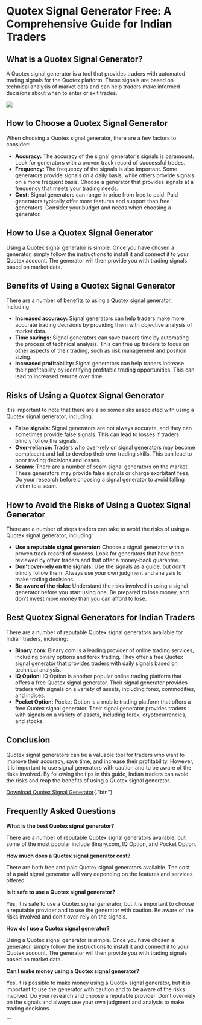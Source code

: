 # Quotex Signal Generator Free: A Comprehensive Guide for Indian Traders

## What is a Quotex Signal Generator?

A Quotex signal generator is a tool that provides traders with automated
trading signals for the Quotex platform. These signals are based on
technical analysis of market data and can help traders make informed
decisions about when to enter or exit trades.

[![](https://static.quotex.io/files/4_en/300_250.jpg)](https://traff.sbs/brokerqxlid)

## How to Choose a Quotex Signal Generator

When choosing a Quotex signal generator, there are a few factors to
consider:

-   **Accuracy:** The accuracy of the signal generator\'s signals is
    paramount. Look for generators with a proven track record of
    successful trades.
-   **Frequency:** The frequency of the signals is also important. Some
    generators provide signals on a daily basis, while others provide
    signals on a more frequent basis. Choose a generator that provides
    signals at a frequency that meets your trading needs.
-   **Cost:** Signal generators can range in price from free to paid.
    Paid generators typically offer more features and support than free
    generators. Consider your budget and needs when choosing a
    generator.

## How to Use a Quotex Signal Generator

Using a Quotex signal generator is simple. Once you have chosen a
generator, simply follow the instructions to install it and connect it
to your Quotex account. The generator will then provide you with trading
signals based on market data.

## Benefits of Using a Quotex Signal Generator

There are a number of benefits to using a Quotex signal generator,
including:

-   **Increased accuracy:** Signal generators can help traders make more
    accurate trading decisions by providing them with objective analysis
    of market data.
-   **Time savings:** Signal generators can save traders time by
    automating the process of technical analysis. This can free up
    traders to focus on other aspects of their trading, such as risk
    management and position sizing.
-   **Increased profitability:** Signal generators can help traders
    increase their profitability by identifying profitable trading
    opportunities. This can lead to increased returns over time.

## Risks of Using a Quotex Signal Generator

It is important to note that there are also some risks associated with
using a Quotex signal generator, including:

-   **False signals:** Signal generators are not always accurate, and
    they can sometimes provide false signals. This can lead to losses if
    traders blindly follow the signals.
-   **Over-reliance:** Traders who over-rely on signal generators may
    become complacent and fail to develop their own trading skills. This
    can lead to poor trading decisions and losses.
-   **Scams:** There are a number of scam signal generators on the
    market. These generators may provide false signals or charge
    exorbitant fees. Do your research before choosing a signal generator
    to avoid falling victim to a scam.

## How to Avoid the Risks of Using a Quotex Signal Generator

There are a number of steps traders can take to avoid the risks of using
a Quotex signal generator, including:

-   **Use a reputable signal generator:** Choose a signal generator with
    a proven track record of success. Look for generators that have been
    reviewed by other traders and that offer a money-back guarantee.
-   **Don\'t over-rely on the signals:** Use the signals as a guide, but
    don\'t blindly follow them. Always use your own judgment and
    analysis to make trading decisions.
-   **Be aware of the risks:** Understand the risks involved in using a
    signal generator before you start using one. Be prepared to lose
    money, and don\'t invest more money than you can afford to lose.

## Best Quotex Signal Generators for Indian Traders

There are a number of reputable Quotex signal generators available for
Indian traders, including:

-   **Binary.com:** Binary.com is a leading provider of online trading
    services, including binary options and forex trading. They offer a
    free Quotex signal generator that provides traders with daily
    signals based on technical analysis.
-   **IQ Option:** IQ Option is another popular online trading platform
    that offers a free Quotex signal generator. Their signal generator
    provides traders with signals on a variety of assets, including
    forex, commodities, and indices.
-   **Pocket Option:** Pocket Option is a mobile trading platform that
    offers a free Quotex signal generator. Their signal generator
    provides traders with signals on a variety of assets, including
    forex, cryptocurrencies, and stocks.

## Conclusion

Quotex signal generators can be a valuable tool for traders who want to
improve their accuracy, save time, and increase their profitability.
However, it is important to use signal generators with caution and to be
aware of the risks involved. By following the tips in this guide, Indian
traders can avoid the risks and reap the benefits of using a Quotex
signal generator.

[Download Quotex Signal
Generator](\%22https://traff.sbs/brokerqxlid\%22){."btn"}

## Frequently Asked Questions

**What is the best Quotex signal generator?**

There are a number of reputable Quotex signal generators available, but
some of the most popular include Binary.com, IQ Option, and Pocket
Option.

**How much does a Quotex signal generator cost?**

There are both free and paid Quotex signal generators available. The
cost of a paid signal generator will vary depending on the features and
services offered.

**Is it safe to use a Quotex signal generator?**

Yes, it is safe to use a Quotex signal generator, but it is important to
choose a reputable provider and to use the generator with caution. Be
aware of the risks involved and don\'t over-rely on the signals.

**How do I use a Quotex signal generator?**

Using a Quotex signal generator is simple. Once you have chosen a
generator, simply follow the instructions to install it and connect it
to your Quotex account. The generator will then provide you with trading
signals based on market data.

**Can I make money using a Quotex signal generator?**

Yes, it is possible to make money using a Quotex signal generator, but
it is important to use the generator with caution and to be aware of the
risks involved. Do your research and choose a reputable provider. Don\'t
over-rely on the signals and always use your own judgment and analysis
to make trading decisions.

\`\`\`


